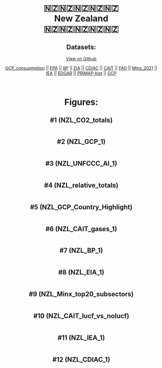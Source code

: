 
<center>
<h1 align="center">
🇳🇿🇳🇿🇳🇿🇳🇿🇳🇿
<br>
New Zealand
<br>
🇳🇿🇳🇿🇳🇿🇳🇿🇳🇿
</h1>
<h2>Datasets:</h2>
<p><a href="https://github.com/dquintani/GreenhouseData/tree/master/country_data/NZL_New Zealand/data">View on Github</a>
<br></p><p><a href="data/NZL_GCP_consupmption.csv">GCP_consupmption</a> || <a href="data/NZL_EPA.csv">EPA</a> || <a href="data/NZL_BP.csv">BP</a> || <a href="data/NZL_EIA.csv">EIA</a> || <a href="data/NZL_CDIAC.csv">CDIAC</a> || <a href="data/NZL_CAIT.csv">CAIT</a> || <a href="data/NZL_FAO.csv">FAO</a> || <a href="data/NZL_Minx_2021.csv">Minx_2021</a> || <a href="data/NZL_IEA.csv">IEA</a> || <a href="data/NZL_EDGAR.csv">EDGAR</a> || <a href="data/NZL_PRIMAP-hist.csv">PRIMAP-hist</a> || <a href="data/NZL_GCP.csv">GCP</a></p><p><br></p>
<h1>Figures:</h1><h2>#1 (NZL_CO2_totals)</h2>
<p><img alt="" src="figures/NZL_CO2_totals.png" /></p><h2>#2 (NZL_GCP_1)</h2>
<p><img alt="" src="figures/NZL_GCP_1.png" /></p><h2>#3 (NZL_UNFCCC_AI_1)</h2>
<p><img alt="" src="figures/NZL_UNFCCC_AI_1.png" /></p><h2>#4 (NZL_relative_totals)</h2>
<p><img alt="" src="figures/NZL_relative_totals.png" /></p><h2>#5 (NZL_GCP_Country_Highlight)</h2>
<p><img alt="" src="figures/NZL_GCP_Country_Highlight.png" /></p><h2>#6 (NZL_CAIT_gases_1)</h2>
<p><img alt="" src="figures/NZL_CAIT_gases_1.png" /></p><h2>#7 (NZL_BP_1)</h2>
<p><img alt="" src="figures/NZL_BP_1.png" /></p><h2>#8 (NZL_EIA_1)</h2>
<p><img alt="" src="figures/NZL_EIA_1.png" /></p><h2>#9 (NZL_Minx_top20_subsectors)</h2>
<p><img alt="" src="figures/NZL_Minx_top20_subsectors.png" /></p><h2>#10 (NZL_CAIT_lucf_vs_nolucf)</h2>
<p><img alt="" src="figures/NZL_CAIT_lucf_vs_nolucf.png" /></p><h2>#11 (NZL_IEA_1)</h2>
<p><img alt="" src="figures/NZL_IEA_1.png" /></p><h2>#12 (NZL_CDIAC_1)</h2>
<p><img alt="" src="figures/NZL_CDIAC_1.png" /></p>